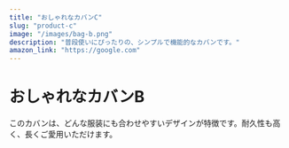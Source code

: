 ```yaml
---
title: "おしゃれなカバンC"
slug: "product-c"
image: "/images/bag-b.png"
description: "普段使いにぴったりの、シンプルで機能的なカバンです。"
amazon_link: "https://google.com"
---
```


# おしゃれなカバンB

このカバンは、どんな服装にも合わせやすいデザインが特徴です。耐久性も高く、長くご愛用いただけます。